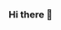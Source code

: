 ### Hi there 👋

<!--
**vishalgupta8982/vishalgupta8982** is a ✨ _special_ ✨ repository because its `README.md` (this file) appears on your GitHub profile.

Here are some ideas to get you started:

-
- 🌱 I’m currently learning java.
- 👯 I’m looking to collaborate on web development.
- 🤔 I’m looking for help with ...
- 💬 Ask me about c,html,css.
- 📫 How to reach me: vg980514@gmail.com
- 

-->
